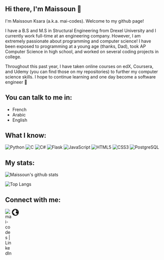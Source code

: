 ## Hi there, I'm Maissoun 👋

I'm Maissoun Ksara (a.k.a. mai-codes). Welcome to my github page!

I have a B.S and M.S in Structural Engineering from Drexel University and I currently work full-time at an engineering company. However, I am extremely passionate about programming and computer science! 
I have been exposed to programming at a young age (thanks, Dad), took AP Computer Science in high school,
and worked on several coding projects in college. 

Throughout this past year, I have taken online courses on edX, Coursera, and Udemy (you can find those on my repositories) to further my computer science skills. I hope to continue learning and one day become a software engineer :grimacing:

## You can talk to me in:

* French
* Arabic
* English

## What I know:

![Python](https://img.shields.io/badge/python%20-%2314354C.svg?&style=for-the-badge&logo=python&logoColor=white)
![C](https://img.shields.io/badge/c%20-%2300599C.svg?&style=for-the-badge&logo=c&logoColor=white)
![C#](https://img.shields.io/badge/c%23%20-%23239120.svg?&style=for-the-badge&logo=c-sharp&logoColor=white)
![Flask](https://img.shields.io/badge/flask%20-%23000.svg?&style=for-the-badge&logo=flask&logoColor=white)
![JavaScript](https://img.shields.io/badge/javascript%20-%23323330.svg?&style=for-the-badge&logo=javascript&logoColor=%23F7DF1E)
![HTML5](https://img.shields.io/badge/html5%20-%23E34F26.svg?&style=for-the-badge&logo=html5&logoColor=white)
![CSS3](https://img.shields.io/badge/css3%20-%231572B6.svg?&style=for-the-badge&logo=css3&logoColor=white)
![PostgreSQL](https://img.shields.io/badge/postgres-%23316192.svg?&style=for-the-badge&logo=postgresql&logoColor=white)

## My stats:

![Maissoun's github stats](https://github-readme-stats.vercel.app/api?username=mai-codes&theme=default&show_icons=true) 

![Top Langs](https://github-readme-stats.vercel.app/api/top-langs/?username=mai-codes&hide=css,html)


[website]: https://maissoun.com
[linkedin]: https://linkedin.com/in/maissounksara

## Connect with me:

[<img align="left" alt="mai-codes | LinkedIn" width="22px" src="https://cdn.jsdelivr.net/npm/simple-icons@v3/icons/linkedin.svg" />][linkedin]
[<img align="left" alt="maissoun.com" width="22px" src="https://raw.githubusercontent.com/iconic/open-iconic/master/svg/globe.svg" />][website]